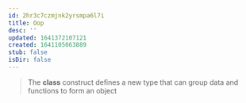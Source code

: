 ```yaml
---
id: 2hr3c7czmjnk2yrsmpa6l7i
title: Oop
desc: ''
updated: 1641372107121
created: 1641105063889
stub: false
isDir: false
---
```



> The **class** construct defines a new type that can group data and functions to form an object
